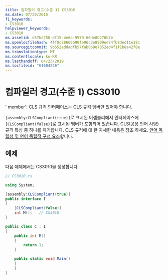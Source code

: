 ```yaml
---
title: 컴파일러 경고(수준 1) CS3010
ms.date: 07/20/2015
f1_keywords:
- CS3010
helpviewer_keywords:
- CS3010
ms.assetid: d57bd750-df15-4e6a-9579-66de8b276b7e
ms.openlocfilehash: 4ff8c28666b90fe96c3e8509ee74fb8ded11e18c
ms.sourcegitcommit: 9b552addadfb57fab0b9e7852ed4f1f1b8a42f8e
ms.translationtype: MT
ms.contentlocale: ko-KR
ms.lasthandoff: 04/23/2019
ms.locfileid: "61684226"
---
```

# <a name="compiler-warning-level-1-cs3010"></a>컴파일러 경고(수준 1) CS3010

' member': CLS 규격 인터페이스는 CLS 규격 멤버만 있어야 합니다.

`[assembly:CLSCompliant(true)]`로 표시된 어셈블리에서 인터페이스에 `[CLSCompliant(false)]`로 표시된 멤버가 포함되어 있습니다. CLS(공용 언어 사양) 규격 특성 중 하나를 제거합니다. CLS 규격에 대 한 자세한 내용은 참조 하세요. [언어 독립성 및 언어 독립적 구성 요소](../../standard/language-independence.md)합니다.

## <a name="example"></a>예제

다음 예제에서는 CS3010을 생성합니다.

```csharp
// CS3010.cs

using System;

[assembly:CLSCompliant(true)]
public interface I
{
    [CLSCompliant(false)]
    int M();   // CS3010
}

public class C : I
{
    public int M()
    {
        return 1;
    }

    public static void Main()
    {
    }
}
```
